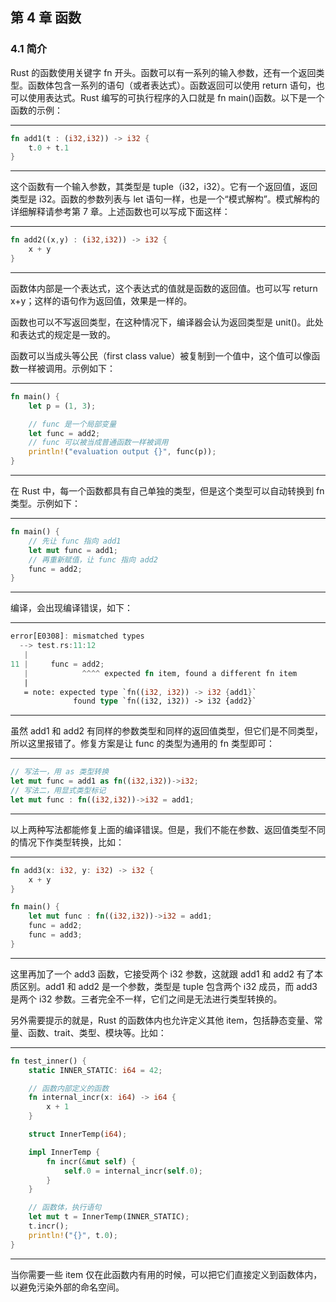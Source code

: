 ## 第 4 章 函数

### 4.1 简介

Rust 的函数使用关键字 fn 开头。函数可以有一系列的输入参数，还有一个返回类型。函数体包含一系列的语句（或者表达式）。函数返回可以使用 return 语句，也可以使用表达式。Rust 编写的可执行程序的入口就是 fn main()函数。以下是一个函数的示例：

---

```rust
fn add1(t : (i32,i32)) -> i32 {
    t.0 + t.1
}
```

---

这个函数有一个输入参数，其类型是 tuple（i32，i32）。它有一个返回值，返回类型是 i32。函数的参数列表与 let 语句一样，也是一个“模式解构”。模式解构的详细解释请参考第 7 章。上述函数也可以写成下面这样：

---

```rust
fn add2((x,y) : (i32,i32)) -> i32 {
    x + y
}
```

---

函数体内部是一个表达式，这个表达式的值就是函数的返回值。也可以写 return x+y；这样的语句作为返回值，效果是一样的。

函数也可以不写返回类型，在这种情况下，编译器会认为返回类型是 unit()。此处和表达式的规定是一致的。

函数可以当成头等公民（first class value）被复制到一个值中，这个值可以像函数一样被调用。示例如下：

---

```rust
fn main() {
    let p = (1, 3);

    // func 是一个局部变量
    let func = add2;
    // func 可以被当成普通函数一样被调用
    println!("evaluation output {}", func(p));
}
```

---

在 Rust 中，每一个函数都具有自己单独的类型，但是这个类型可以自动转换到 fn 类型。示例如下：

---

```rust
fn main() {
    // 先让 func 指向 add1
    let mut func = add1;
    // 再重新赋值，让 func 指向 add2
    func = add2;
}
```

---

编译，会出现编译错误，如下：

---

```rust
error[E0308]: mismatched types
  --> test.rs:11:12
   |
11 |     func = add2;
   |            ^^^^ expected fn item, found a different fn item
   |
   = note: expected type `fn((i32, i32)) -> i32 {add1}`
              found type `fn((i32, i32)) -> i32 {add2}`
```

---

虽然 add1 和 add2 有同样的参数类型和同样的返回值类型，但它们是不同类型，所以这里报错了。修复方案是让 func 的类型为通用的 fn 类型即可：

---

```rust
// 写法一，用 as 类型转换
let mut func = add1 as fn((i32,i32))->i32;
// 写法二，用显式类型标记
let mut func : fn((i32,i32))->i32 = add1;
```

---

以上两种写法都能修复上面的编译错误。但是，我们不能在参数、返回值类型不同的情况下作类型转换，比如：

---

```rust
fn add3(x: i32, y: i32) -> i32 {
    x + y
}

fn main() {
    let mut func : fn((i32,i32))->i32 = add1;
    func = add2;
    func = add3;
}
```

---

这里再加了一个 add3 函数，它接受两个 i32 参数，这就跟 add1 和 add2 有了本质区别。add1 和 add2 是一个参数，类型是 tuple 包含两个 i32 成员，而 add3 是两个 i32 参数。三者完全不一样，它们之间是无法进行类型转换的。

另外需要提示的就是，Rust 的函数体内也允许定义其他 item，包括静态变量、常量、函数、trait、类型、模块等。比如：

---

```rust
fn test_inner() {
    static INNER_STATIC: i64 = 42;

    // 函数内部定义的函数
    fn internal_incr(x: i64) -> i64 {
        x + 1
    }

    struct InnerTemp(i64);

    impl InnerTemp {
        fn incr(&mut self) {
            self.0 = internal_incr(self.0);
        }
    }

    // 函数体，执行语句
    let mut t = InnerTemp(INNER_STATIC);
    t.incr();
    println!("{}", t.0);
}
```

---

当你需要一些 item 仅在此函数内有用的时候，可以把它们直接定义到函数体内，以避免污染外部的命名空间。
